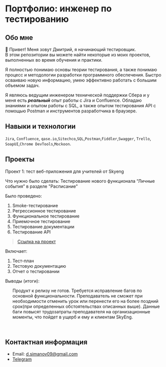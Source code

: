 # Портфолио: инженер по тестированию

## Обо мне 

👋 Привет! Меня зовут Дмитрий, я начинающий тестировщик. <br>
В этом репозитории вы можете найти некоторые из моих проектов, выполненных во время обучения и практики.
<br>

Я полностью понимаю основы теории тестирования, а также понимаю процесс и методологии разработки программного обеспечения. Быстро осваиваю новую информацию, умею эффективно работать с большим объемом задач.

Я являюсь ведущим инженером технической поддержки Сбера и у меня есть <em><strong>реальный</strong></em> опыт работы с Jira и Confluence. Обладаю знаниями и опытом работы с SQL, а также опытом тестирования API с помощью Postman и инструментов разработчика в браузере.

## Навыки и технологии
``Jira``, ``Confluence``, ``qase.io``,``Sitechco``,``SQL``,``Postman``,``Fiddler``,``Swagger``, ``Trello``, <br>
``SoapUI``,``Chrome DevTools``,``Mockoon``.




## Проекты

<p> Проект 1: тест веб-приложения для учителей от Skyeng</p>
<p>Что нужно было сделать: Тестирование нового функционала “Личные события” в разделе "Расписание"<p>

 <p>Было проведено:<p>
<ol>
  <li>Smoke-тестирование</li>
  <li>Регрессионное тестирование</li>
  <li>Функциональное тестирование</li>
  <li>Приемочное тестирование</li>
  <li>Тестирование документации</li>
  <li>Тестирование API</li>
</ol>

> <a href="https://github.com/DmitrySimanov/DmitrySimanov/blob/main/%D0%9F%D1%80%D0%BE%D0%B5%D0%BA%D1%82%201/%D0%A2%D0%B5%D1%81%D1%82%D0%B8%D1%80%D0%BE%D0%B2%D0%B0%D0%BD%D0%B8%D0%B5%20%D1%80%D0%B0%D1%81%D0%BF%D0%B8%D1%81%D0%B0%D0%BD%D0%B8%D1%8F%20%D0%B2%20%D0%BB%D0%B8%D1%87%D0%BD%D0%BE%D0%BC%20%D0%BA%D0%B0%D0%B1%D0%B8%D0%BD%D0%B5%D1%82%D0%B5%20SkyEng.pdf">Ссылка на проект</a>

 <p>Включает:<p>
<ol>
  <li>Тест-план</li>
  <li>Тестовую документацию</li>
  <li>Отчет о тестировании</li>
</ol>
 
 <p>Выводы (итоги):<p>
<ol>
Продукт к релизу не готов. Требуется исправление багов по основной функциональности. Преподаватель не сможет при необходимости отменить урок или перенести его на более поздний срок(при определенных обстоятельствах описанных выше). Данные баги повысят трудозатраты преподавателя на организационные моменты, что пойдет в ущерб и ему и клиентам SkyEng.
</ol>


<br> 

## Контактная информация
- Email: d.simanov09@gmail.com
- [Telegram](https:/t.me/dmitry_s09)
